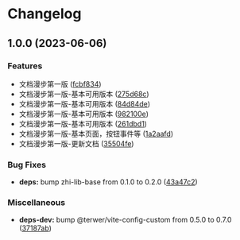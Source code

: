 # Changelog

## 1.0.0 (2023-06-06)


### Features

* 文档漫步第一版 ([fcbf834](https://github.com/terwer/siyuan-plugin-random-doc/commit/fcbf834c1bf9183316dfa67748f84eb6fcf92f54))
* 文档漫步第一版-基本可用版本 ([275d68c](https://github.com/terwer/siyuan-plugin-random-doc/commit/275d68cbf326e4519f635c0f11c991cf40ee88eb))
* 文档漫步第一版-基本可用版本 ([84d84de](https://github.com/terwer/siyuan-plugin-random-doc/commit/84d84deac47a1071d2126dad1ef2dc558dd7b04d))
* 文档漫步第一版-基本可用版本 ([982100e](https://github.com/terwer/siyuan-plugin-random-doc/commit/982100e31ab5516de173971fd97a9a7f47504729))
* 文档漫步第一版-基本可用版本 ([261dbd1](https://github.com/terwer/siyuan-plugin-random-doc/commit/261dbd1ab599548cb2e345436323bd4b897355c1))
* 文档漫步第一版-基本页面，按钮事件等 ([1a2aafd](https://github.com/terwer/siyuan-plugin-random-doc/commit/1a2aafda47b2d446279275380dc6e8e65186895e))
* 文档漫步第一版-更新文档 ([35504fe](https://github.com/terwer/siyuan-plugin-random-doc/commit/35504feae3c3f66908c8c59305bb03922b10ad1e))


### Bug Fixes

* **deps:** bump zhi-lib-base from 0.1.0 to 0.2.0 ([43a47c2](https://github.com/terwer/siyuan-plugin-random-doc/commit/43a47c225c01cd4d25b3d54dadeafa5254e63d43))


### Miscellaneous

* **deps-dev:** bump @terwer/vite-config-custom from 0.5.0 to 0.7.0 ([37187ab](https://github.com/terwer/siyuan-plugin-random-doc/commit/37187ab869f20baa25b69951a2d3e28da05667d4))
